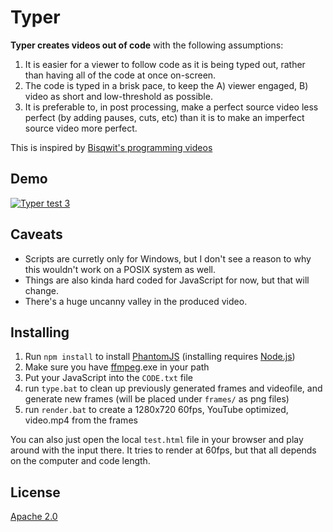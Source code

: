 # Typer

**Typer creates videos out of code** with the following assumptions:
 
1. It is easier for a viewer to follow code as it is being typed out, 
   rather than having all of the code at once on-screen. 
1. The code is typed in a brisk pace, to keep the A) viewer engaged, B) 
   video as short and low-threshold as possible.
1. It is preferable to, in post processing, make a perfect source video 
   less perfect (by adding pauses, cuts, etc) than it is to make an 
   imperfect source video more perfect.

This is inspired by [Bisqwit's programming videos](https://www.youtube.com/user/Bisqwit/videos)

## Demo

[![Typer test 3](http://img.youtube.com/vi/nbAicv7o2QM/0.jpg)](http://www.youtube.com/watch?v=nbAicv7o2QM "Typer test 3")

## Caveats

* Scripts are curretly only for Windows, but I don't see a reason to why 
  this wouldn't work on a POSIX system as well. 
* Things are also kinda hard coded for JavaScript for now, but that will 
  change.
* There's a huge uncanny valley in the produced video.

## Installing

1. Run `npm install` to install [PhantomJS](http://phantomjs.org/) 
   (installing requires [Node.js](https://nodejs.org/))
1. Make sure you have [ffmpeg](https://ffmpeg.org/download.html).exe in 
   your path
1. Put your JavaScript into the `CODE.txt` file
1. run `type.bat` to clean up previously generated frames and videofile, 
   and generate new frames (will be placed under `frames/` as png files)
1. run `render.bat` to create a 1280x720 60fps, YouTube optimized, 
   video.mp4 from the frames

You can also just open the local `test.html` file in your browser and 
play around with the input there. It tries to render at 60fps, but that 
all depends on the computer and code length.

## License

[Apache 2.0](http://www.apache.org/licenses/LICENSE-2.0)